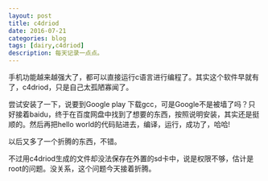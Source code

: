 ```yaml
---
layout: post
title: c4driod
date: 2016-07-21
categories: blog
tags: [dairy,c4driod]
description: 每天记录一点点。
---
```

手机功能越来越强大了，都可以直接运行c语言进行编程了。其实这个软件早就有了，c4driod，只是自己太孤陋寡闻了。

尝试安装了一下，说要到Google play 下载gcc，可是Google不是被墙了吗？只好接着baidu，终于在百度网盘中找到了想要的东西，按照说明安装，其实还是挺顺的。然后再把hello world的代码贴进去，编译，运行，成功了，哈哈!

以后又多了一个折腾的东西，不错。

不过用c4driod生成的文件却没法保存在外置的sd卡中，说是权限不够，估计是root的问题。没关系，这个问题今天接着折腾。
